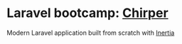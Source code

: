 # Laravel bootcamp: [Chirper](https://bootcamp.laravel.com/introduction)

Modern Laravel application built from scratch with [Inertia](https://inertiajs.com/)
